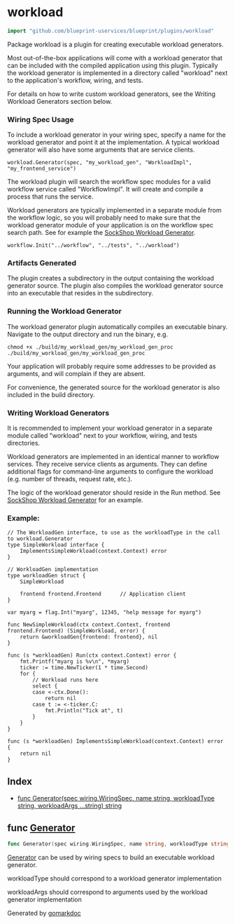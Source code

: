 <!-- Code generated by gomarkdoc. DO NOT EDIT -->

# workload

```go
import "github.com/blueprint-uservices/blueprint/plugins/workload"
```

Package workload is a plugin for creating executable workload generators.

Most out\-of\-the\-box applications will come with a workload generator that can be included with the compiled application using this plugin. Typically the workload generator is implemented in a directory called "workload" next to the application's workflow, wiring, and tests.

For details on how to write custom workload generators, see the Writing Workload Generators section below.

### Wiring Spec Usage

To include a workload generator in your wiring spec, specify a name for the workload generator and point it at the implementation. A typical workload generator will also have some arguments that are service clients.

```
workload.Generator(spec, "my_workload_gen", "WorkloadImpl", "my_frontend_service")
```

The workload plugin will search the workflow spec modules for a valid workflow service called "WorkflowImpl". It will create and compile a process that runs the service.

Workload generators are typically implemented in a separate module from the workflow logic, so you will probably need to make sure that the workload generator module of your application is on the workflow spec search path. See for example the [SockShop Workload Generator](<https://github.com/blueprint-uservices/blueprint/tree/main/examples/sockshop/workload/workloadgen/workload.go>).

```
workflow.Init("../workflow", "../tests", "../workload")
```

### Artifacts Generated

The plugin creates a subdirectory in the output containing the workload generator source. The plugin also compiles the workload generator source into an executable that resides in the subdirectory.

### Running the Workload Generator

The workload generator plugin automatically compiles an executable binary. Navigate to the output directory and run the binary, e.g.

```
chmod +x ./build/my_workload_gen/my_workload_gen_proc
./build/my_workload_gen/my_workload_gen_proc
```

Your application will probably require some addresses to be provided as arguments, and will complain if they are absent.

For convenience, the generated source for the workload generator is also included in the build directory.

### Writing Workload Generators

It is recommended to implement your workload generator in a separate module called "workload" next to your workflow, wiring, and tests directories.

Workload generators are implemented in an identical manner to workflow services. They receive service clients as arguments. They can define additional flags for command\-line arguments to configure the workload \(e.g. number of threads, request rate, etc.\).

The logic of the workload generator should reside in the Run method. See [SockShop Workload Generator](<https://github.com/blueprint-uservices/blueprint/tree/main/examples/sockshop/workload/workloadgen/workload.go>) for an example.

### Example:

```
// The WorkloadGen interface, to use as the workloadType in the call to workload.Generator
type SimpleWorkload interface {
	ImplementsSimpleWorkload(context.Context) error
}

// WorkloadGen implementation
type workloadGen struct {
	SimpleWorkload

	frontend frontend.Frontend 		// Application client
}

var myarg = flag.Int("myarg", 12345, "help message for myarg")

func NewSimpleWorkload(ctx context.Context, frontend frontend.Frontend) (SimpleWorkload, error) {
	return &workloadGen{frontend: frontend}, nil
}

func (s *workloadGen) Run(ctx context.Context) error {
	fmt.Printf("myarg is %v\n", *myarg)
	ticker := time.NewTicker(1 * time.Second)
	for {
		// Workload runs here
		select {
		case <-ctx.Done():
			return nil
		case t := <-ticker.C:
			fmt.Println("Tick at", t)
		}
	}
}

func (s *workloadGen) ImplementsSimpleWorkload(context.Context) error {
	return nil
}
```

## Index

- [func Generator\(spec wiring.WiringSpec, name string, workloadType string, workloadArgs ...string\) string](<#Generator>)


<a name="Generator"></a>
## func [Generator](<https://github.com/blueprint-uservices/blueprint/blob/main/plugins/workload/wiring.go#L112>)

```go
func Generator(spec wiring.WiringSpec, name string, workloadType string, workloadArgs ...string) string
```

[Generator](<#Generator>) can be used by wiring specs to build an executable workload generator.

workloadType should correspond to a workload generator implementation

workloadArgs should correspond to arguments used by the workload generator implementation

Generated by [gomarkdoc](<https://github.com/princjef/gomarkdoc>)
